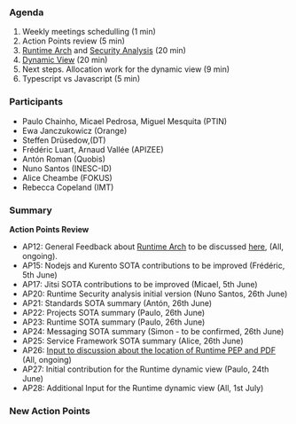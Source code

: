 ### Agenda

1. Weekly meetings schedulling (1 min)
1. Action Points review (5 min)
1. [Runtime Arch](../specs/runtime/runtime-architecture.md) and [Security Analysis](../runtime/securityanalysis.md) (20 min)
1. [Dynamic View](../specs/runtime/dynamic-view) (20 min)
1. Next steps. Allocation work for the dynamic view (9 min)
1. Typescript vs Javascript (5 min)

### Participants

* Paulo Chainho, Micael Pedrosa, Miguel Mesquita  (PTIN)
* Ewa Janczukowicz (Orange)
* Steffen Drüsedow,(DT)
* Frédéric Luart, Arnaud Vallée (APIZEE)
* Antón Roman (Quobis)
* Nuno Santos (INESC-ID)
* Alice Cheambe (FOKUS)
* Rebecca Copeland (IMT)

### Summary

**Action Points Review**
* AP12: General Feedback about [Runtime Arch](../specs/runtime/runtime-architecture.md) to be discussed [here](https://github.com/reTHINK-project/core-framework/issues/41), (All, ongoing).
* AP15: Nodejs and Kurento SOTA contributions to be improved (Frédéric, 5th June)
* AP17: Jitsi SOTA contributions to be improved (Micael, 5th June)
* AP20: Runtime Security analysis initial version (Nuno Santos, 26th June)
* AP21: Standards SOTA summary (Antón, 26th June)
* AP22: Projects SOTA summary (Paulo, 26th June)
* AP23: Runtime SOTA summary (Paulo, 26th June)
* AP24: Messaging SOTA summary (Simon - to be confirmed, 26th June)
* AP25: Service Framework SOTA summary (Alice, 26th June)
* AP26: [Input to discussion about the location of Runtime PEP and PDF](https://github.com/reTHINK-project/core-framework/issues/45) (All, ongoing)
* AP27: Initial contribution for the Runtime dynamic view (Paulo, 24th June)
* AP28: Additional Input for the Runtime dynamic view (All, 1st July)



### New Action Points


